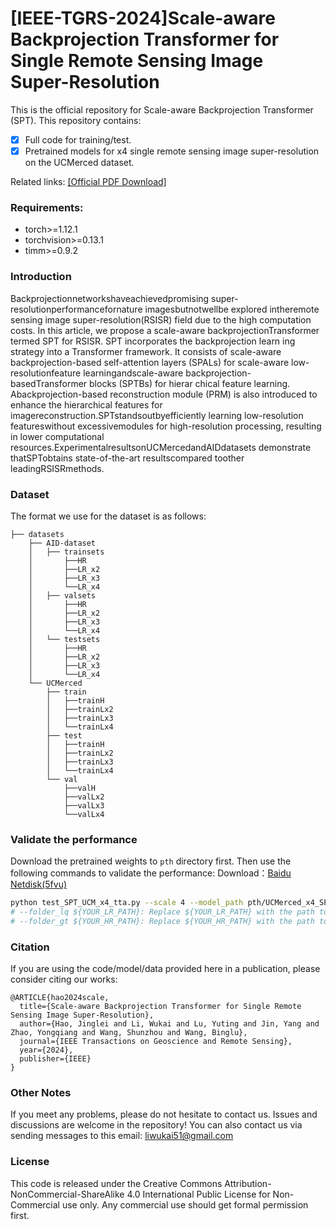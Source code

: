 # [IEEE-TGRS-2024]Scale-aware Backprojection Transformer for Single Remote Sensing Image Super-Resolution

This is the official repository for Scale-aware Backprojection Transformer (SPT). This repository contains:

* [x] Full code for training/test.
* [x] Pretrained models for x4 single remote sensing image super-resolution on the UCMerced dataset.

Related links:
[[Official PDF Download]](https://ieeexplore.ieee.org/abstract/document/10753509)

### Requirements:

* torch>=1.12.1
* torchvision>=0.13.1
* timm>=0.9.2

### Introduction
Backprojectionnetworkshaveachievedpromising super-resolutionperformancefornature imagesbutnotwellbe explored intheremote sensing image super-resolution(RSISR) field due to the high computation costs. In this article, we propose a scale-aware backprojectionTransformer termed SPT for RSISR. SPT incorporates the backprojection learn ing strategy into a Transformer framework. It consists of scale-aware backprojection-based self-attention layers (SPALs) for scale-aware low-resolutionfeature learningandscale-aware backprojection-basedTransformer blocks (SPTBs) for hierar chical feature learning. Abackprojection-based reconstruction module (PRM) is also introduced to enhance the hierarchical features for imagereconstruction.SPTstandsoutbyefficiently learning low-resolution featureswithout excessivemodules for high-resolution processing, resulting in lower computational resources.ExperimentalresultsonUCMercedandAIDdatasets demonstrate thatSPTobtains state-of-the-art resultscompared toother leadingRSISRmethods.

### Dataset
The format we use for the dataset is as follows:
```
├── datasets
    ├── AID-dataset
    │   ├── trainsets
    │       ├──HR
    │       ├──LR_x2
    │       ├──LR_x3
    │       └──LR_x4
    │   ├── valsets
    │       ├──HR
    │       ├──LR_x2
    │       ├──LR_x3
    │       └──LR_x4
    │   └── testsets
    │       ├──HR
    │       ├──LR_x2
    │       ├──LR_x3
    │       └──LR_x4
    └── UCMerced
        ├── train
        │   ├──trainH
        │   ├──trainLx2
        │   ├──trainLx3
        │   └──trainLx4
        ├── test
        │   ├──trainH
        │   ├──trainLx2
        │   ├──trainLx3
        │   └──trainLx4
        └── val
            ├──valH
            ├──valLx2
            ├──valLx3
            └──valLx4
```

### Validate the performance


Download the pretrained weights to `pth` directory first. Then use the following commands to validate the performance:
Download：[Baidu Netdisk(5fvu)](https://pan.baidu.com/s/10YNf-sBm5fLol0dAOO3c4A)

````bash
python test_SPT_UCM_x4_tta.py --scale 4 --model_path pth/UCMerced_x4_SPT.pth --folder_lq ${YOUR_LR_PATH} --folder_gt ${YOUR_HR_PATH}
# --folder_lq ${YOUR_LR_PATH}: Replace ${YOUR_LR_PATH} with the path to your low-quality (LR) data directory.
# --folder_gt ${YOUR_HR_PATH}: Replace ${YOUR_HR_PATH} with the path to your high-resolution (HR) ground truth data directory.
````

### Citation

If you are using the code/model/data provided here in a publication, please consider citing our works:

````
@ARTICLE{hao2024scale,
  title={Scale-aware Backprojection Transformer for Single Remote Sensing Image Super-Resolution},
  author={Hao, Jinglei and Li, Wukai and Lu, Yuting and Jin, Yang and Zhao, Yongqiang and Wang, Shunzhou and Wang, Binglu},
  journal={IEEE Transactions on Geoscience and Remote Sensing},
  year={2024},
  publisher={IEEE}
}
````

### Other Notes

If you meet any problems, please do not hesitate to contact us.
Issues and discussions are welcome in the repository!
You can also contact us via sending messages to this email: liwukai51@gmail.com

### License
This code is released under the Creative Commons Attribution-NonCommercial-ShareAlike 4.0 International Public License for Non-Commercial use only. Any commercial use should get formal permission first.
